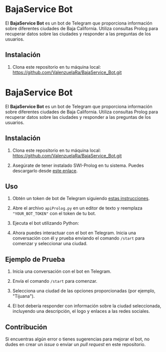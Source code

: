 # BajaService Bot

El **BajaService Bot** es un bot de Telegram que proporciona información sobre diferentes ciudades de Baja California. Utiliza consultas Prolog para recuperar datos sobre las ciudades y responder a las preguntas de los usuarios.

## Instalación

1. Clona este repositorio en tu máquina local: https://github.com/ValenzuelaRa/BajaService_Bot.git

# BajaService Bot

El **BajaService Bot** es un bot de Telegram que proporciona información sobre diferentes ciudades de Baja California. Utiliza consultas Prolog para recuperar datos sobre las ciudades y responder a las preguntas de los usuarios.

## Instalación

1. Clona este repositorio en tu máquina local: https://github.com/ValenzuelaRa/BajaService_Bot.git

3. Asegúrate de tener instalado SWI-Prolog en tu sistema. Puedes descargarlo desde [este enlace](https://www.swi-prolog.org/download/stable).

## Uso

1. Obtén un token de bot de Telegram siguiendo [estas instrucciones](https://core.telegram.org/bots#creating-a-new-bot).

2. Abre el archivo `apiProlog.py` en un editor de texto y reemplaza `"YOUR_BOT_TOKEN"` con el token de tu bot.

3. Ejecuta el bot utilizando Python:


4. Ahora puedes interactuar con el bot en Telegram. Inicia una conversación con él y prueba enviando el comando `/start` para comenzar y seleccionar una ciudad.

## Ejemplo de Prueba

1. Inicia una conversación con el bot en Telegram.

2. Envía el comando `/start` para comenzar.

3. Selecciona una ciudad de las opciones proporcionadas (por ejemplo, "Tijuana").

4. El bot debería responder con información sobre la ciudad seleccionada, incluyendo una descripción, el logo y enlaces a las redes sociales.

## Contribución

Si encuentras algún error o tienes sugerencias para mejorar el bot, no dudes en crear un *issue* o enviar un *pull request* en este repositorio.


